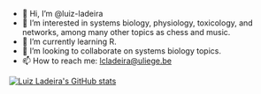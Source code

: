 - 👋 Hi, I’m @luiz-ladeira
- 👀 I’m interested in systems biology, physiology, toxicology, and networks, among many other topics as chess and music.
- 🌱 I’m currently learning R.
- 💞️ I’m looking to collaborate on systems biology topics.
- 📫 How to reach me: lcladeira@uliege.be


[![Luiz Ladeira's GitHub stats](https://github-readme-stats.vercel.app/api?username=luiz-ladeira)](https://github.com/anuraghazra/github-readme-stats)
